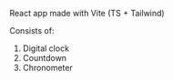 React app made with Vite (TS + Tailwind)

Consists of:
1. Digital clock
2. Countdown
3. Chronometer
